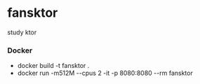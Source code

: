 # fansktor
study ktor

### Docker
- docker build -t fansktor .
- docker run -m512M --cpus 2 -it -p 8080:8080 --rm fansktor

